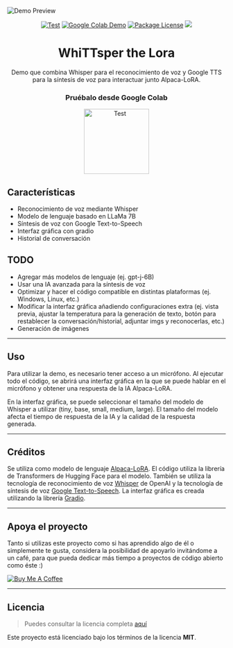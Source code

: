 ![Demo Preview](https://i.imgur.com/PDROk3I.png)

<div align="center">

<a href="https://github.com/ImPavloh/WhiTTsper-The-Lora" target="_blank"><img src="https://img.shields.io/github/stars/ImPavloh/WhiTTsper-The-Lora?style=social&label=Star&maxAge=2592000" alt="Test"></a>
[![Google Colab Demo](https://img.shields.io/badge/demo-online-green.svg)](https://colab.research.google.com/drive/11MHiNlhQ0ZSqKVl0Fniu085bkQRdJX9E?usp=sharing)
<a href="https://github.com/ImPavloh/WhiTTsper-The-Lora/blob/master/LICENSE" target="_blank"><img src="https://img.shields.io/npm/l/@nestjs/core.svg" alt="Package License" /></a>
<a href="https://twitter.com/ImPavloh" target="_blank"><img src="https://img.shields.io/twitter/follow/nestframework.svg?style=social&label=Follow"></a>

# WhiTTsper the Lora

Demo que combina Whisper para el reconocimiento de voz y Google TTS para la síntesis de voz para interactuar junto Alpaca-LoRA.


### Pruébalo desde **Google Colab**
<a href="https://colab.research.google.com/drive/11MHiNlhQ0ZSqKVl0Fniu085bkQRdJX9E?usp=sharing" target="_blank"><img src="https://i.imgur.com/0j68Rhz.png" alt="Test" width="150"></a>
</div>

## Características
- Reconocimiento de voz mediante Whisper
- Modelo de lenguaje basado en LLaMa 7B
- Síntesis de voz con Google Text-to-Speech
- Interfaz gráfica con gradio
- Historial de conversación

## TODO
- Agregar más modelos de lenguaje (ej. gpt-j-6B)
- Usar una IA avanzada para la síntesis de voz
- Optimizar y hacer el código compatible en distintas plataformas (ej. Windows, Linux, etc.)
- Modificar la interfaz gráfica añadiendo configuraciones extra (ej. vista previa, ajustar la temperatura para la generación de texto, botón para restablecer la conversación/historial, adjuntar imgs y reconocerlas, etc.)
- Generación de imágenes

---

## Uso

Para utilizar la demo, es necesario tener acceso a un micrófono.
Al ejecutar todo el código, se abrirá una interfaz gráfica en la que se puede hablar en el micrófono y obtener una respuesta de la IA Alpaca-LoRA.

En la interfaz gráfica, se puede seleccionar el tamaño del modelo de Whisper a utilizar (tiny, base, small, medium, large). El tamaño del modelo afecta el tiempo de respuesta de la IA y la calidad de la respuesta generada.

---

## Créditos

Se utiliza como modelo de lenguaje [Alpaca-LoRA](https://github.com/tloen/alpaca-lora). El código utiliza la librería de Transformers de Hugging Face para el modelo. 
También se utiliza la tecnología de reconocimiento de voz [Whisper](https://github.com/openai/whisper) de OpenAI y la tecnología de síntesis de voz [Google Text-to-Speech](https://github.com/pndurette/gTTS).
La interfaz gráfica es creada utilizando la librería [Gradio](https://github.com/gradio-app/gradio).

---

## Apoya el proyecto

Tanto si utilizas este proyecto como si has aprendido algo de él o simplemente te gusta, considera la posibilidad de apoyarlo invitándome a un café, para que pueda dedicar más tiempo a proyectos de código abierto como éste :)

<a href="https://www.buymeacoffee.com/pavloh" target="_blank"><img src="https://www.buymeacoffee.com/assets/img/custom_images/orange_img.png" alt="Buy Me A Coffee" style="height: auto !important;width: auto !important;" ></a>

---
## Licencia
>Puedes consultar la licencia completa [aquí](https://github.com/ImPavloh/WhiTTsper-The-Lora/blob/master/LICENSE)

Este proyecto está licenciado bajo los términos de la licencia **MIT**.
